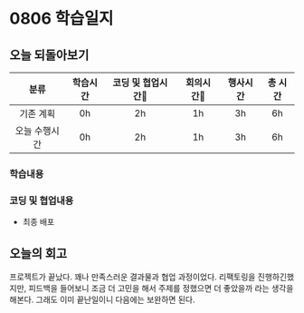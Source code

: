 # 0806 학습일지

## 오늘 되돌아보기

|     분류      | 학습시간 | 코딩 및 협업시간 | 회의시간 | 행사시간 | 총 시간 |
| :-----------: | :------: | :--------------: | :------: | :------: | :-----: |
|   기존 계획   |    0h    |        2h        |    1h    |    3h    |   6h    |
| 오늘 수행시간 |    0h    |        2h        |    1h    |    3h    |   6h    |

### 학습내용

### 코딩 및 협업내용

- 최종 배포

## 오늘의 회고

프로젝트가 끝났다. 꽤나 만족스러운 결과물과 협업 과정이었다. 리팩토링을 진행하긴했지만, 피드백을 들어보니 조금 더 고민을 해서 주제를 정했으면 더 좋았을까 라는 생각을 해본다. 그래도 이미 끝난일이니 다음에는 보완하면 된다.

